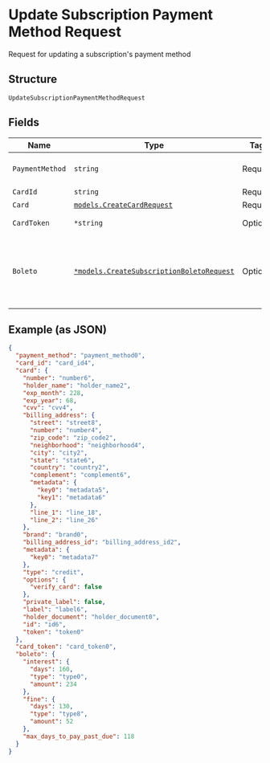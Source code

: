 
# Update Subscription Payment Method Request

Request for updating a subscription's payment method

## Structure

`UpdateSubscriptionPaymentMethodRequest`

## Fields

| Name | Type | Tags | Description |
|  --- | --- | --- | --- |
| `PaymentMethod` | `string` | Required | The new payment method |
| `CardId` | `string` | Required | Card id |
| `Card` | [`models.CreateCardRequest`](../../doc/models/create-card-request.md) | Required | Card data |
| `CardToken` | `*string` | Optional | The Card Token |
| `Boleto` | [`*models.CreateSubscriptionBoletoRequest`](../../doc/models/create-subscription-boleto-request.md) | Optional | Information about fines and interest on the "boleto" used from payment |

## Example (as JSON)

```json
{
  "payment_method": "payment_method0",
  "card_id": "card_id4",
  "card": {
    "number": "number6",
    "holder_name": "holder_name2",
    "exp_month": 228,
    "exp_year": 68,
    "cvv": "cvv4",
    "billing_address": {
      "street": "street8",
      "number": "number4",
      "zip_code": "zip_code2",
      "neighborhood": "neighborhood4",
      "city": "city2",
      "state": "state6",
      "country": "country2",
      "complement": "complement6",
      "metadata": {
        "key0": "metadata5",
        "key1": "metadata6"
      },
      "line_1": "line_18",
      "line_2": "line_26"
    },
    "brand": "brand0",
    "billing_address_id": "billing_address_id2",
    "metadata": {
      "key0": "metadata7"
    },
    "type": "credit",
    "options": {
      "verify_card": false
    },
    "private_label": false,
    "label": "label6",
    "holder_document": "holder_document0",
    "id": "id6",
    "token": "token0"
  },
  "card_token": "card_token0",
  "boleto": {
    "interest": {
      "days": 160,
      "type": "type0",
      "amount": 234
    },
    "fine": {
      "days": 130,
      "type": "type8",
      "amount": 52
    },
    "max_days_to_pay_past_due": 118
  }
}
```

